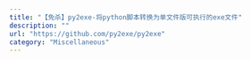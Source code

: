 ```yaml
---
title: "【免杀】py2exe-将python脚本转换为单文件版可执行的exe文件"
description: ""
url: "https://github.com/py2exe/py2exe"
category: "Miscellaneous"
---
```

